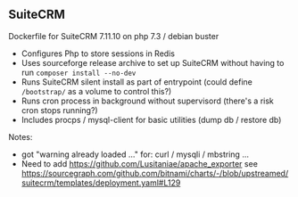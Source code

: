 ## SuiteCRM

Dockerfile for SuiteCRM 7.11.10 on php 7.3 / debian buster

- Configures Php to store sessions in Redis
- Uses sourceforge release archive to set up SuiteCRM without having to run `composer install --no-dev`
- Runs SuiteCRM silent install as part of entrypoint (could define `/bootstrap/` as a volume to control this?)
- Runs cron process in background without supervisord (there's a risk cron stops running?)
- Includes procps / mysql-client for basic utilities (dump db / restore db)

Notes:

- got "warning already loaded ..." for: curl / mysqli / mbstring ...
- Need to add https://github.com/Lusitaniae/apache_exporter see https://sourcegraph.com/github.com/bitnami/charts/-/blob/upstreamed/suitecrm/templates/deployment.yaml#L129
